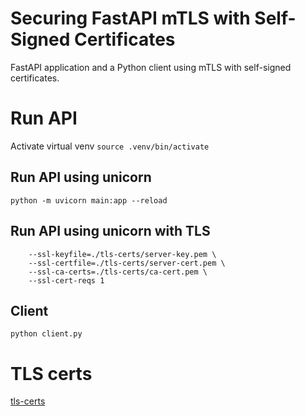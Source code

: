 # Securing FastAPI mTLS with Self-Signed Certificates

FastAPI application and a Python client using mTLS with self-signed certificates.

# Run API 

Activate virtual venv
`source .venv/bin/activate`

## Run API using unicorn
```python -m uvicorn main:app --reload```


## Run API using unicorn with TLS
```uvicorn main:app --host 0.0.0.0 --port 8000 \
    --ssl-keyfile=./tls-certs/server-key.pem \
    --ssl-certfile=./tls-certs/server-cert.pem \
    --ssl-ca-certs=./tls-certs/ca-cert.pem \
    --ssl-cert-reqs 1
 ```

## Client
```python client.py```

# TLS certs
[tls-certs](./tls-certs)
